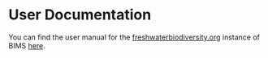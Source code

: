# User Documentation

You can find the user manual for the [freshwaterbiodiversity.org](http://freshwaterbiodiversity.org) instance of BIMS [here](https://freshwaterbiodiversity.org/documents/2/download).

